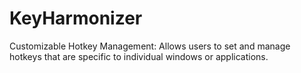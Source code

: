 # KeyHarmonizer
Customizable Hotkey Management: Allows users to set and manage hotkeys that are specific to individual windows or applications.
